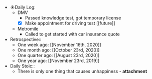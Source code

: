 - ☀️Daily Log:
    - DMV
        - Passed knowledge test, got temporary license
        - [x] Make appointment for driving test [[future]]
    - Metromile
        - Called to get started with car insurance quote
- Retrospective::
    - One week ago: [[November 16th, 2020]]
    - One month ago: [[October 23rd, 2020]]
    - One quarter ago: [[August 23rd, 2020]]
    - One year ago: [[November 23rd, 2019]]
- Daily Stoic::
    - There is only one thing that causes unhappiness - **attachment**
